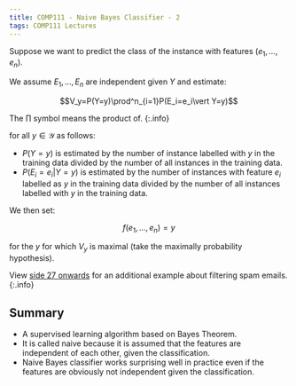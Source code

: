 ```yaml
---
title: COMP111 - Naive Bayes Classifier - 2
tags: COMP111 Lectures
---
```

Suppose we want to predict the class of the instance with features $(e_1,\ldots,e_n)$.

We assume $E_1,\ldots,E_n$ are independent given $Y$ and estimate:

$$V_y=P(Y=y)\prod^n_{i=1}P(E_i=e_i\vert Y=y)$$

The $\prod$ symbol means the product of.
{:.info}

for all $y\in \mathcal Y$ as follows:

* $P(Y=y)$ is estimated by the number of instance labelled with $y$ in the training data divided by the number of all instances in the training data.
* $P(E_i=e_i\vert Y=y)$ is estimated by the number of instances with feature $e_i$ labelled as $y$ in the training data divided by the number of all instances labelled with $y$ in the training data.

We then set:

$$f(e_1,\ldots,e_n)=y$$

for the $y$ for which $V_y$ is maximal (take the maximally probability hypothesis).

View [side 27 onwards]({{site.baseurl}}/assets/comp111/lectures/2020-12-08-3.pdf) for an additional example about filtering spam emails.
{:.info}

## Summary 

* A supervised learning algorithm based on Bayes Theorem.
* It is called naive because it is assumed that the features are independent of each other, given the classification.
* Naive Bayes classifier works surprising well in practice even if the features are obviously not independent given the classification.